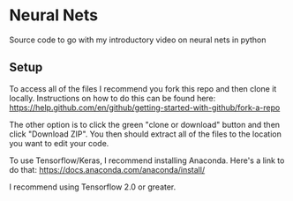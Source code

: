 # Neural Nets
Source code to go with my introductory video on neural nets in python

## Setup

To access all of the files I recommend you fork this repo and then clone it locally. Instructions on how to do this can be found here: https://help.github.com/en/github/getting-started-with-github/fork-a-repo

The other option is to click the green "clone or download" button and then click "Download ZIP". You then should extract all of the files to the location you want to edit your code.

To use Tensorflow/Keras, I recommend installing Anaconda. Here's a link to do that: https://docs.anaconda.com/anaconda/install/

I recommend using Tensorflow 2.0 or greater.
